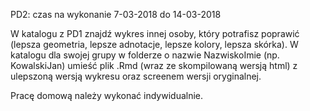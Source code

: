 PD2: czas na wykonanie 7-03-2018 do 14-03-2018

W katalogu z PD1 znajdź wykres innej osoby, który potrafisz poprawić (lepsza geometria, lepsze adnotacje, lepsze kolory, lepsza skórka). W katalogu dla swojej grupy w folderze o nazwie NazwiskoImie (np. KowalskiJan) umieść plik .Rmd (wraz ze skompilowaną wersją html) z ulepszoną wersją wykresu oraz screenem wersji oryginalnej.

Pracę domową należy wykonać indywidualnie.
